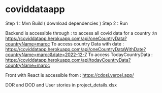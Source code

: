 # coviddataapp

Step 1 : Mvn Build ( download dependencies )
Step 2 : Run

Backend is accessible through :
to access all covid data for a country :\n
    https://coviddatapp.herokuapp.com/api/oneCountryData?countryName=maroc
To access country Data with date :
    https://coviddatapp.herokuapp.com/api/oneCountryDataWithDate?countryName=maroc&date=2022-12-7
To access TodayCountryData :
    https://coviddatapp.herokuapp.com/api/todayCountryData?countryName=maroc
    
Front with React is accessible from :
  https://cdosi.vercel.app/
  
DOR and DOD and User stories in project_details.xlsx
